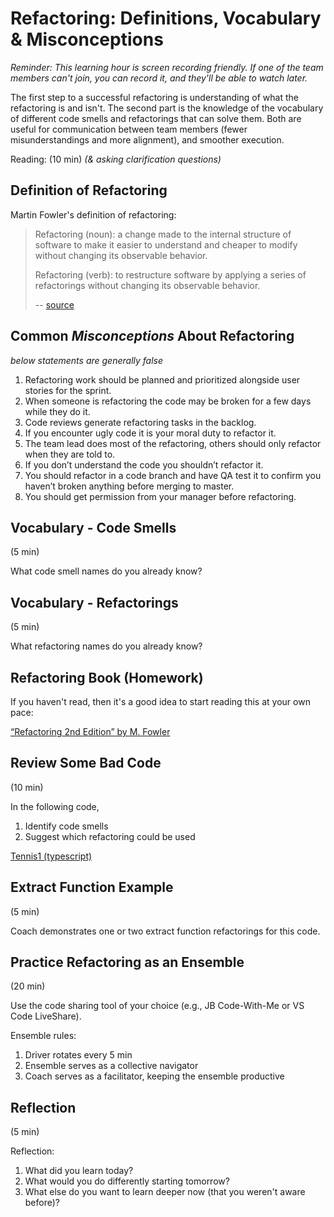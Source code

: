 # Refactoring: Definitions, Vocabulary & Misconceptions

_Reminder: This learning hour is screen recording friendly. If one of the team members can't join, you can record
it, and they'll be able to watch later._

The first step to a successful refactoring is understanding of what the refactoring is and isn't. The second part
is the knowledge of the vocabulary of different code smells and refactorings that can solve them. Both are useful
for communication between team members (fewer misunderstandings and more alignment), and smoother execution.

Reading: (10 min) _(& asking clarification questions)_

## Definition of Refactoring

Martin Fowler's definition of refactoring:

> Refactoring (noun): a change made to the internal structure of software to make it easier to understand 
> and cheaper to modify without changing its observable behavior.
>
> Refactoring (verb): to restructure software by applying a series of refactorings without changing its 
> observable behavior.
> 
> -- [source](https://martinfowler.com/bliki/DefinitionOfRefactoring.html)

## Common _Misconceptions_ About Refactoring

_below statements are generally false_

1. Refactoring work should be planned and prioritized alongside user stories for the sprint.
2. When someone is refactoring the code may be broken for a few days while they do it.
3. Code reviews generate refactoring tasks in the backlog.
4. If you encounter ugly code it is your moral duty to refactor it.
5. The team lead does most of the refactoring, others should only refactor when they are told to.
6. If you don’t understand the code you shouldn’t refactor it.
7. You should refactor in a code branch and have QA test it to confirm you haven’t broken anything before 
   merging to master.
8. You should get permission from your manager before refactoring.

## Vocabulary - Code Smells

(5 min)

What code smell names do you already know?

## Vocabulary - Refactorings

(5 min)

What refactoring names do you already know?

## Refactoring Book (Homework)

If you haven't read, then it's a good idea to start reading this at your own pace:

[“Refactoring 2nd Edition” by M. Fowler](https://martinfowler.com/books/refactoring.html)

## Review Some Bad Code

(10 min)

In the following code,

1. Identify code smells
2. Suggest which refactoring could be used

[Tennis1 (typescript)](https://github.com/emilybache/Tennis-Refactoring-Kata/blob/main/typescript-jest/src/TennisGame1.ts)

## Extract Function Example

(5 min)

Coach demonstrates one or two extract function refactorings for this code.

## Practice Refactoring as an Ensemble

(20 min)

Use the code sharing tool of your choice (e.g., JB Code-With-Me or VS Code LiveShare).

Ensemble rules:

1. Driver rotates every 5 min
2. Ensemble serves as a collective navigator
3. Coach serves as a facilitator, keeping the ensemble productive

## Reflection

(5 min)

Reflection:

1. What did you learn today?
2. What would you do differently starting tomorrow?
3. What else do you want to learn deeper now (that you weren't aware before)?
